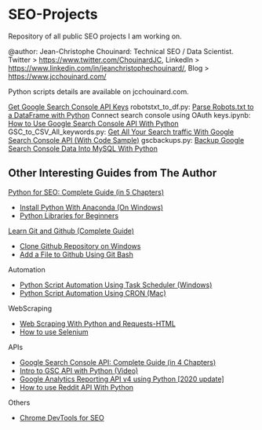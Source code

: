 # SEO-Projects
Repository of all public SEO projects I am working on.


@author: Jean-Christophe Chouinard: Technical SEO / Data Scientist. 
Twitter > https://www.twitter.com/ChouinardJC, 
LinkedIn > https://www.linkedin.com/in/jeanchristophechouinard/, 
Blog > https://www.jcchouinard.com/

Python scripts details are available on jcchouinard.com.

[Get Google Search Console API Keys](https://www.jcchouinard.com/how-to-get-google-search-console-api-keys/)
robotstxt_to_df.py: [Parse Robots.txt to a DataFrame with Python](https://www.jcchouinard.com/robots-txt-parsing-with-python/)
Connect search console using OAuth keys.ipynb: [How to Use Google Search Console API With Python](https://www.jcchouinard.com/how-to-connect-to-google-search-console-api-using-python/)
GSC_to_CSV_All_keywords.py: [Get All Your Search traffic With Google Search Console API (With Code Sample)](https://www.jcchouinard.com/get-all-keywords-with-search-console-api/)
gscbackups.py: [Backup Google Search Console Data Into MySQL With Python](https://www.jcchouinard.com/backup-google-search-console-data-into-mysql-with-python/)

## Other Interesting Guides from The Author

[Python for SEO: Complete Guide (in 5 Chapters)](https://www.jcchouinard.com/python-for-seo/)

- [Install Python With Anaconda (On Windows)](https://www.jcchouinard.com/install-python-with-anaconda-on-windows/)
- [Python Libraries for Beginners](https://www.jcchouinard.com/python-libraries-for-seo/)

[Learn Git and Github (Complete Guide)](https://www.jcchouinard.com/learn-git-and-github/)

- [Clone Github Repository on Windows](https://www.jcchouinard.com/clone-github-repository-on-windows/)
- [Add a File to Github Using Git Bash](https://www.jcchouinard.com/add-a-file-to-github-with-git-bash/)

Automation

- [Python Script Automation Using Task Scheduler (Windows)](https://www.jcchouinard.com/python-automation-using-task-scheduler/)
- [Python Script Automation Using CRON (Mac)](https://www.jcchouinard.com/python-automation-with-cron-on-mac/)

WebScraping

- [Web Scraping With Python and Requests-HTML](https://www.jcchouinard.com/web-scraping-with-python-and-requests-html/)
- [How to use Selenium](https://www.jcchouinard.com/learn-selenium-python-seo-automation/)

APIs

- [Google Search Console API: Complete Guide (in 4 Chapters)](https://www.jcchouinard.com/google-search-console-api/)
- [Intro to GSC API with Python (Video)](https://www.jcchouinard.com/intro-to-gsc-api-with-python/)
- [Google Analytics Reporting API v4 using Python [2020 update]](https://www.jcchouinard.com/google-analytics-api-using-python/)
- [How to use Reddit API With Python](https://www.jcchouinard.com/how-to-use-reddit-api-with-python/)

Others

- [Chrome DevTools for SEO](https://www.jcchouinard.com/chrome-devtools-commands-for-seo/)